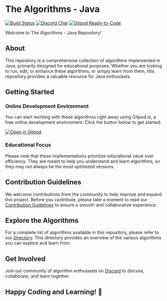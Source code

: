 # The Algorithms - Java

[![Build Status](https://github.com/TheAlgorithms/Java/actions/workflows/build.yml/badge.svg?branch=master)](https://github.com/TheAlgorithms/Java/actions/workflows/build.yml)
[![Discord Chat](https://img.shields.io/discord/808045925556682782.svg?logo=discord&colorB=7289DA&style=flat-square)](https://discord.gg/c7MnfGFGa6)
[![Gitpod Ready-to-Code](https://img.shields.io/badge/Gitpod-Ready--to--Code-blue?logo=gitpod)](https://gitpod.io/#https://github.com/TheAlgorithms/Java)

Welcome to The Algorithms - Java Repository!

## About

This repository is a comprehensive collection of algorithms implemented in Java, primarily designed for educational purposes. Whether you are looking to run, edit, or enhance these algorithms, or simply learn from them, this repository provides a valuable resource for Java enthusiasts.

## Getting Started

### Online Development Environment

You can start working with these algorithms right away using Gitpod.io, a free online development environment. Click the button below to get started:

[![Open in Gitpod](https://gitpod.io/button/open-in-gitpod.svg)](https://gitpod.io/#https://github.com/TheAlgorithms/Java)

### Educational Focus

Please note that these implementations prioritize educational value over efficiency. They are meant to help you understand and learn algorithms, so they may not always be the most optimized versions.

## Contribution Guidelines

We welcome contributions from the community to help improve and expand this project. Before you contribute, please take a moment to read our [Contribution Guidelines](CONTRIBUTING.md) to ensure a smooth and collaborative experience.

## Explore the Algorithms

For a complete list of algorithms available in this repository, please refer to our [Directory](DIRECTORY.md). This directory provides an overview of the various algorithms you can explore and learn from.

## Get Involved

Join our community of algorithm enthusiasts on [Discord](https://discord.gg/c7MnfGFGa6) to discuss, collaborate, and learn together.

## Happy Coding and Learning! 🚀
